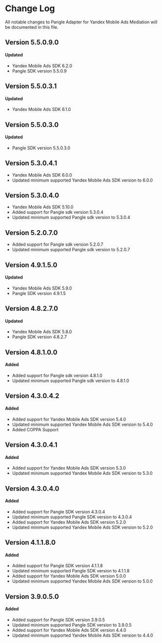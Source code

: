 # Change Log
All notable changes to Pangle Adapter for Yandex Mobile Ads Mediation will be documented in this file.

## Version 5.5.0.9.0

#### Updated
* Yandex Mobile Ads SDK 6.2.0
* Pangle SDK version 5.5.0.9

## Version 5.5.0.3.1

#### Updated
* Yandex Mobile Ads SDK 6.1.0

## Version 5.5.0.3.0

#### Updated
* Pangle SDK version 5.5.0.3.0

## Version 5.3.0.4.1
* Yandex Mobile Ads SDK 6.0.0
* Updated minimum supported Yandex Mobile Ads SDK version to 6.0.0

## Version 5.3.0.4.0
* Yandex Mobile Ads SDK 5.10.0
* Added support for Pangle sdk version 5.3.0.4
* Updated minimum supported Pangle sdk version to 5.3.0.4

## Version 5.2.0.7.0
* Added support for Pangle sdk version 5.2.0.7
* Updated minimum supported Pangle sdk version to 5.2.0.7


## Version 4.9.1.5.0

#### Updated
* Yandex Mobile Ads SDK 5.9.0
* Pangle SDK version 4.9.1.5

## Version 4.8.2.7.0

#### Updated
* Yandex Mobile Ads SDK 5.8.0
* Pangle SDK version 4.8.2.7

## Version 4.8.1.0.0

#### Added
* Added support for Pangle sdk version 4.8.1.0
* Updated minimum supported Pangle sdk version to 4.8.1.0

## Version 4.3.0.4.2

#### Added
* Added support for Yandex Mobile Ads SDK version 5.4.0
* Updated minimum supported Yandex Mobile Ads SDK version to 5.4.0
* Added COPPA Support

## Version 4.3.0.4.1

#### Added
* Added support for Yandex Mobile Ads SDK version 5.3.0
* Updated minimum supported Yandex Mobile Ads SDK version to 5.3.0

## Version 4.3.0.4.0

#### Added
* Added support for Pangle SDK version 4.3.0.4
* Updated minimum supported Pangle SDK version to 4.3.0.4
* Added support for Yandex Mobile Ads SDK version 5.2.0
* Updated minimum supported Yandex Mobile Ads SDK version to 5.2.0

## Version 4.1.1.8.0

#### Added
* Added support for Pangle SDK version 4.1.1.8
* Updated minimum supported Pangle SDK version to 4.1.1.8
* Added support for Yandex Mobile Ads SDK version 5.0.0
* Updated minimum supported Yandex Mobile Ads SDK version to 5.0.0

## Version 3.9.0.5.0

#### Added
* Added support for Pangle SDK version 3.9.0.5
* Updated minimum supported Pangle SDK version to 3.9.0.5
* Added support for Yandex Mobile Ads SDK version 4.4.0
* Updated minimum supported Yandex Mobile Ads SDK version to 4.4.0
